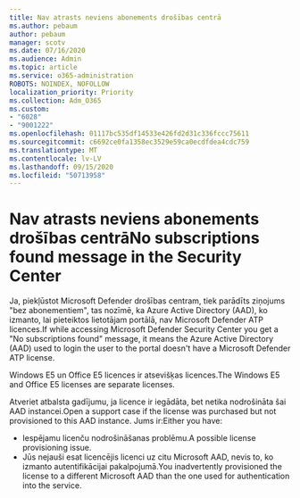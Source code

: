 ```yaml
---
title: Nav atrasts neviens abonements drošības centrā
ms.author: pebaum
author: pebaum
manager: scotv
ms.date: 07/16/2020
ms.audience: Admin
ms.topic: article
ms.service: o365-administration
ROBOTS: NOINDEX, NOFOLLOW
localization_priority: Priority
ms.collection: Adm_O365
ms.custom:
- "6028"
- "9001222"
ms.openlocfilehash: 01117bc535df14533e426fd2d31c336fccc75611
ms.sourcegitcommit: c6692ce0fa1358ec3529e59ca0ecdfdea4cdc759
ms.translationtype: MT
ms.contentlocale: lv-LV
ms.lasthandoff: 09/15/2020
ms.locfileid: "50713958"
---
```

# <a name="no-subscriptions-found-message-in-the-security-center"></a><span data-ttu-id="bd38a-102">Nav atrasts neviens abonements drošības centrā</span><span class="sxs-lookup"><span data-stu-id="bd38a-102">No subscriptions found message in the Security Center</span></span>

<span data-ttu-id="bd38a-103">Ja, piekļūstot Microsoft Defender drošības centram, tiek parādīts ziņojums "bez abonementiem", tas nozīmē, ka Azure Active Directory (AAD), ko izmanto, lai pieteiktos lietotājam portālā, nav Microsoft Defender ATP licences.</span><span class="sxs-lookup"><span data-stu-id="bd38a-103">If while accessing Microsoft Defender Security Center you get a  "No subscriptions found" message, it means the Azure Active Directory (AAD) used to login the user to the portal doesn't have a Microsoft Defender ATP license.</span></span>  

<span data-ttu-id="bd38a-104">Windows E5 un Office E5 licences ir atsevišķas licences.</span><span class="sxs-lookup"><span data-stu-id="bd38a-104">The Windows E5 and Office E5 licenses are separate licenses.</span></span>

<span data-ttu-id="bd38a-105">Atveriet atbalsta gadījumu, ja licence ir iegādāta, bet netika nodrošināta šai AAD instancei.</span><span class="sxs-lookup"><span data-stu-id="bd38a-105">Open a support case if the license was purchased but not provisioned to this AAD instance.</span></span> <span data-ttu-id="bd38a-106">Jums ir:</span><span class="sxs-lookup"><span data-stu-id="bd38a-106">Either you have:</span></span> <br/>
-   <span data-ttu-id="bd38a-107">Iespējamu licenču nodrošināšanas problēmu.</span><span class="sxs-lookup"><span data-stu-id="bd38a-107">A possible license provisioning issue.</span></span><br/>
-   <span data-ttu-id="bd38a-108">Jūs nejauši esat licencējis licenci uz citu Microsoft AAD, nevis to, ko izmanto autentifikācijai pakalpojumā.</span><span class="sxs-lookup"><span data-stu-id="bd38a-108">You inadvertently provisioned the license to a different Microsoft AAD than the one used for authentication into the service.</span></span>